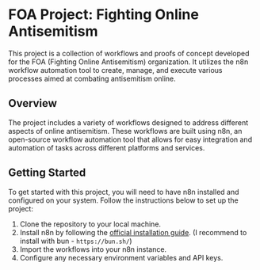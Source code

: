 # FOA Project: Fighting Online Antisemitism

This project is a collection of workflows and proofs of concept developed for the FOA (Fighting Online Antisemitism) organization. It utilizes the n8n workflow automation tool to create, manage, and execute various processes aimed at combating antisemitism online.

## Overview

The project includes a variety of workflows designed to address different aspects of online antisemitism. These workflows are built using n8n, an open-source workflow automation tool that allows for easy integration and automation of tasks across different platforms and services.

## Getting Started

To get started with this project, you will need to have n8n installed and configured on your system. Follow the instructions below to set up the project:

1. Clone the repository to your local machine.
2. Install n8n by following the [official installation guide](https://docs.n8n.io/getting-started/installation/). (I recommend to install with bun - `https://bun.sh/`)
3. Import the workflows into your n8n instance.
4. Configure any necessary environment variables and API keys.
